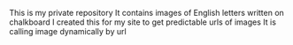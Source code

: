 This is my private repository 
It contains images of English letters written on chalkboard 
I created this for my site to get predictable urls of images
It is calling image dynamically by url

